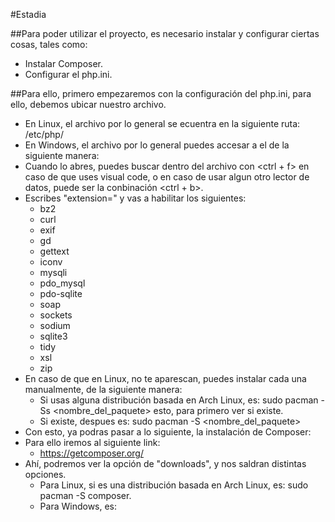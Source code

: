 #Estadia

##Para poder utilizar el proyecto, es necesario instalar y configurar ciertas cosas, tales como:
- Instalar Composer.
- Configurar el php.ini.

##Para ello, primero empezaremos con la configuración del php.ini, para ello, debemos ubicar nuestro archivo.
- En Linux, el archivo por lo general se ecuentra en la siguiente ruta: /etc/php/
- En Windows, el archivo por lo general puedes accesar a el de la siguiente manera:
- Cuando lo abres, puedes buscar dentro del archivo con <ctrl + f> en caso de que uses visual code, o en caso de usar algun otro lector de datos, puede ser la conbinación <ctrl + b>.
- Escribes "extension=" y vas a habilitar los siguientes:
    - bz2
    - curl
    - exif
    - gd
    - gettext
    - iconv
    - mysqli
    - pdo_mysql
    - pdo-sqlite
    - soap
    - sockets
    - sodium
    - sqlite3
    - tidy
    - xsl
    - zip
- En caso de que en Linux, no te aparescan, puedes instalar cada una manualmente, de la siguiente manera:
    - Si usas alguna distribución basada en Arch Linux, es: sudo pacman -Ss <nombre_del_paquete> esto, para primero ver si existe.
    - Si existe, despues es: sudo pacman -S <nombre_del_paquete>
- Con esto, ya podras pasar a lo siguiente, la instalación de Composer:
- Para ello iremos al siguiente link:
    - https://getcomposer.org/
- Ahí, podremos ver la opción de "downloads", y nos saldran distintas opciones.
    - Para Linux, si es una distribución basada en Arch Linux, es: sudo pacman -S composer.
    - Para Windows, es: 

